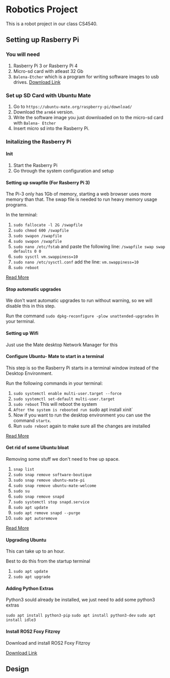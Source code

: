 # Robotics Project
This is a robot project in our class CS4540.

## Setting up Rasberry Pi
### You will need
1. Rasberry Pi 3 or Rasberry Pi 4
2. Micro-sd card with atleast 32 Gb
3. `Balena-Etcher` which is a program for writing software images to usb drives. [Download Link](https://www.balena.io/etcher/)

### Set up SD Card with Ubuntu Mate
1. Go to `https://ubuntu-mate.org/raspberry-pi/download/`
2. Download the `arm64` version.
3. Write the software image you just downloaded on to the micro-sd card with `Balena- Etcher`
4. Insert micro sd into the Rasberry Pi.

### Initalizing the Rasberry Pi
#### Init
1. Start the Rasberry Pi
2. Go through the system configuration and setup

#### Setting up swapfile (For Rasberry Pi 3)
The Pi-3 only has 1Gb of memory, starting a web browser uses more memory than that. The swap file is needed to run heavy memory usage programs.

In the terminal: 
1. `sudo fallocate -l 2G /swapfile`
2. `sudo chmod 600 /swapfile`
3. `sudo swapon /swapfile`
4. `sudo swapon /swapfile`
5. `sudo nano /etc/fstab` and paste the following line: `/swapfile swap swap defaults 0 0`
6. `sudo sysctl vm.swappiness=10`
7. `sudo nano /etc/sysctl.conf` add the line: `vm.swappiness=10`
8. `sudo reboot`

[Read More](https://linuxize.com/post/how-to-add-swap-space-on-ubuntu-20-04/)

#### Stop automatic upgrades
We don't want automatic upgrades to run without warning, so we will disable this in this step.

Run the command `sudo dpkg-reconfigure -plow unattended-upgrades` in your terminal. 

#### Setting up Wifi
Just use the Mate desktop Network Manager for this

#### Configure Ubuntu- Mate to start in a terminal
This step is so the Rasberry Pi starts in a terminal window instead of the Desktop Environment.

Run the following commands in your terminal:
1. `sudo systemctl enable multi-user.target --force`
2. `sudo systemctl set-default multi-user.target`
3. `sudo reboot` This will reboot the system
4. `After the system is rebooted run `sudo apt install xinit`
5. Now if you want to run the desktop environment you can use the command `startx`.
6. Run `sudo reboot` again to make sure all the changes are installed

[Read More](https://askubuntu.com/questions/16371/how-do-i-disable-x-at-boot-time-so-that-the-system-boots-in-text-mode)

#### Get rid of some Ubuntu bloat
Removing some stuff we don't need to free up space.
1. `snap list`
2. `sudo snap remove software-boutique`
3. `sudo snap remove ubuntu-mate-pi`
4. `sudo snap remove ubuntu-mate-welcome`
5. `sudo su`
6. `sudo snap remove snapd`
7. `sudo systemctl stop snapd.service`
8. `sudo apt update`
9. `sudo apt remove snapd --purge`
10. `sudo apt autoremove`


[Read More](https://www.addictivetips.com/ubuntu-linux-tips/disable-snaps-ubuntu/ )

#### Upgrading Ubuntu
This can take up to an hour.

Best to do this from the startup terminal

1. `sudo apt update`
2. `sudo apt upgrade`

#### Adding Python Extras
Python3 sould already be installed, we just need to add some python3 extras

`sudo apt install python3-pip`
`sudo apt install python3-dev`
`sudo apt install idle3`

#### Install ROS2 Foxy Fitzroy
Download and install ROS2 Foxy Fitzroy

[Download Link](https://docs.ros.org/en/foxy/Installation/Ubuntu-Install-Binary.html)

## Design


